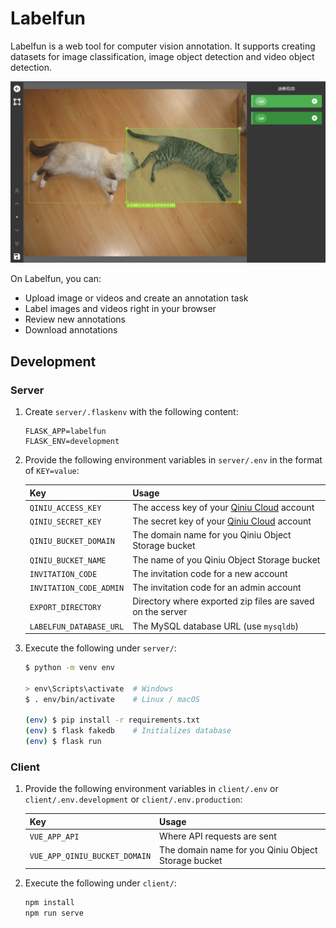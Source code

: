 # Labelfun

Labelfun is a web tool for computer vision annotation. It supports creating datasets for image classification, image object detection and video object detection.

![screenshot](assets/README/1.png)

On Labelfun, you can:

- Upload image or videos and create an annotation task
- Label images and videos right in your browser
- Review new annotations
- Download annotations

## Development

### Server

1. Create `server/.flaskenv` with the following content:

    ```
    FLASK_APP=labelfun
    FLASK_ENV=development
    ```

2. Provide the following environment variables in `server/.env` in the format of `KEY=value`:

    | Key                     | Usage                                                        |
    | ----------------------- | ------------------------------------------------------------ |
    | `QINIU_ACCESS_KEY`      | The access key of your [Qiniu Cloud](https://www.qiniu.com/) account |
    | `QINIU_SECRET_KEY`      | The secret key of your [Qiniu Cloud](https://www.qiniu.com/) account |
    | `QINIU_BUCKET_DOMAIN`   | The domain name for you Qiniu Object Storage bucket          |
    | `QINIU_BUCKET_NAME`     | The name of you Qiniu Object Storage bucket                  |
    | `INVITATION_CODE`       | The invitation code for a new account                        |
    | `INVITATION_CODE_ADMIN` | The invitation code for an admin account                     |
    | `EXPORT_DIRECTORY`      | Directory where exported zip files are saved on the server   |
    | `LABELFUN_DATABASE_URL` | The MySQL database URL (use `mysqldb`)                       |

3. Execute the following under `server/`:

    ```bash
    $ python -m venv env
    
    > env\Scripts\activate  # Windows
    $ . env/bin/activate    # Linux / macOS
    
    (env) $ pip install -r requirements.txt
    (env) $ flask fakedb    # Initializes database
    (env) $ flask run
    ```

### Client

1. Provide the following environment variables in `client/.env` or `client/.env.development` or `client/.env.production`:

   | Key           | Usage |
   | ------------- | ----- |
   | `VUE_APP_API` | Where API requests are sent |
   | `VUE_APP_QINIU_BUCKET_DOMAIN` | The domain name for you Qiniu Object Storage bucket |

2. Execute the following under `client/`:

    ```bash
    npm install
    npm run serve
    ```

